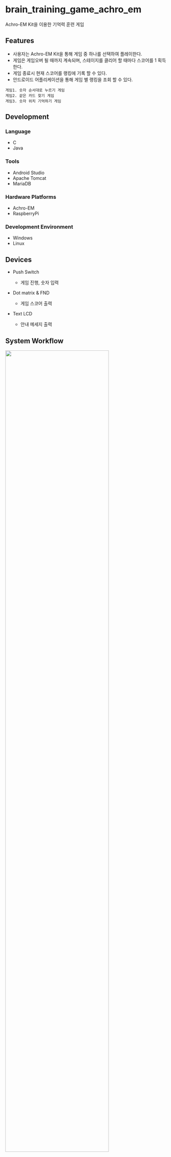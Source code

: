 # brain_training_game_achro_em

Achro-EM Kit을 이용한 기억력 훈련 게임

## Features
* 사용자는 Achro-EM Kit을 통해 게임 중 하나를 선택하여 플레이한다.<br>
* 게임은 게임오버 될 때까지 계속되며, 스테이지를 클리어 할 때마다 스코어를 1 획득한다.<br>
* 게임 종료시 현재 스코어를 랭킹에 기록 할 수 있다.<br>
* 안드로이드 어플리케이션을 통해 게임 별 랭킹을 조회 할 수 있다.<br>

```
게임1. 숫자 순서대로 누르기 게임
게임2. 같은 카드 찾기 게임
게임3. 숫자 위치 기억하기 게임
```

## Development
### Language
* C
* Java
### Tools 
* Android Studio
* Apache Tomcat
* MariaDB
### Hardware Platforms
* Achro-EM
* RaspberryPi
### Development Environment
* Windows
* Linux

## Devices
* Push Switch
  - 게임 진행, 숫자 입력

* Dot matrix & FND
  - 게임 스코어 출력

* Text LCD
  - 안내 메세지 출력


## System Workflow
<img width="80%" src="https://user-images.githubusercontent.com/70834187/147273829-86119308-9a23-488c-9971-ac9896c65226.png"/>

## System Architecture Diagram
<img width="80%" src="https://user-images.githubusercontent.com/70834187/147273712-956b5c51-a505-4f90-8dc6-826c9d674d6d.png" />

## Developers
|이름||
|:---|:---|
|[김진원](https://github.com/wlsdnjs0707)|게임1 구현 및 fpga device 구현, 닉네임 입력 구현|
|[이재솔](https://github.com/jaesol0105)|게임2 구현 및 안드로이드 앱 제작, WAS 서버 / mariaDB 설계 및 구축|
|박석현|게임3 구현 및 PPT 작성, 발표|

